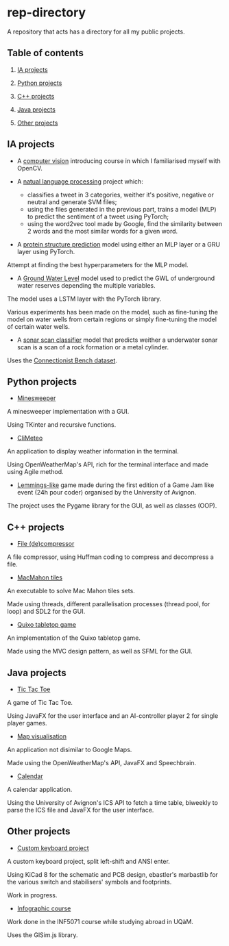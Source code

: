 # rep-directory
A repository that acts has a directory for all my public projects.

## Table of contents

1. [IA projects](#ia-projects)

2. [Python projects](#python-projects)

3. [C++ projects](#c-projects)

4. [Java projects](#java-projects)

5. [Other projects](#other-projects)

## IA projects

- A [computer vision](https://github.com/Isio-19/TraitementImage) introducing course in which I familiarised myself with OpenCV.

- A [natual language processing](https://github.com/Isio-19/TraitementAutomatique) project which: 

  - classifies a tweet in 3 categories, weither it's positive, negative or neutral and generate SVM files;
  - using the files generated in the previous part, trains a model (MLP) to predict the sentiment of a tweet using PyTorch;
  - using the word2vec tool made by Google, find the similarity between 2 words and the most similar words for a given word.

- A [protein structure prediction](https://github.com/Isio-19/approches_neuronales/tree/main/Esteve/TP1) model using either an MLP layer or a GRU layer using PyTorch.

Attempt at finding the best hyperparameters for the MLP model.

- A [Ground Water Level](https://github.com/Isio-19/application-ia) model used to predict the GWL of underground water reserves depending the multiple variables.

The model uses a LSTM layer with the PyTorch library. 

Various experiments has been made on the model, such as fine-tuning the model on water wells from certain regions or simply fine-tuning the model of certain water wells.

- A [sonar scan classifier](https://github.com/Isio-19/approches_neuronales/tree/main/Torres) model that predicts weither a underwater sonar scan is a scan of a rock formation or a metal cylinder. 

Uses the [Connectionist Bench dataset](https://archive.ics.uci.edu/dataset/151/connectionist+bench+sonar+mines+vs+rocks).

## Python projects

- [Minesweeper](https://github.com/Isio-19/Minesweeper/)

A minesweeper implementation with a GUI. 

Using TKinter and recursive functions. 

- [CliMeteo](https://github.com/maximejullien2/CLIMeteo)

An application to display weather information in the terminal. 

Using OpenWeatherMap's API, rich for the terminal interface and made using Agile method.

- [Lemmings-like](https://github.com/r-romettino/24h-pour-coder) game made during the first edition of a Game Jam like event (24h pour coder) organised by the University of Avignon. 

The project uses the Pygame library for the GUI, as well as classes (OOP).

## C++ projects

- [File (de)compressor](https://github.com/Isio-19/de-compressor/)

A file compressor, using Huffman coding to compress and decompress a file.

- [MacMahon tiles](https://github.com/Isio-19/MacMahon/)

An executable to solve Mac Mahon tiles sets.

Made using threads, different parallelisation processes (thread pool, for loop) and SDL2 for the GUI.

- [Quixo tabletop game](https://github.com/Isio-19/Quixo/)

An implementation of the Quixo tabletop game. 

Made using the MVC design pattern, as well as SFML for the GUI.

## Java projects

- [Tic Tac Toe](https://github.com/Isio-19/TicTacToe/)

A game of Tic Tac Toe.

Using JavaFX for the user interface and an AI-controller player 2 for single player games.

- [Map visualisation](https://gitlab.com/ceri-projet-programmation-2022/S2-Groupe_6)

An application not disimilar to Google Maps.

Made using the OpenWeatherMap's API, JavaFX and Speechbrain.

- [Calendar](https://github.com/Isio-19/edt/)

A calendar application.

Using the University of Avignon's ICS API to fetch a time table, biweekly to parse the ICS file and JavaFX for the user interface.

## Other projects

- [Custom keyboard project](https://github.com/Isio-19/Keyboard-Project/)

A custom keyboard project, split left-shift and ANSI enter. 

Using KiCad 8 for the schematic and PCB design, ebastler's marbastlib for the various switch and stabilisers' symbols and footprints.

Work in progress.

- [Infographic course](https://github.com/Isio-19/INF5071/)

Work done in the INF5071 course while studying abroad in UQàM.

Uses the GlSim.js library.
